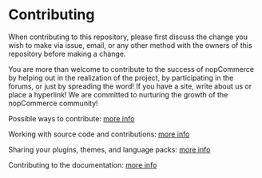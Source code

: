 # Contributing

When contributing to this repository, please first discuss the change you wish to make via issue,
email, or any other method with the owners of this repository before making a change. 

You are more than welcome to contribute to the success of nopCommerce by helping out in the realization of the project, by participating in the forums, or just by spreading the word! If you have a site, write about us or place a hyperlink! We are committed to nurturing the growth of the nopCommerce community!


Possible ways to contribute: [more info](http://docs.nopcommerce.com/display/en/Possible+ways+to+contribute)

Working with source code and contributions: [more info](http://docs.nopcommerce.com/display/en/Working+with+source+code+and+contributions)

Sharing your plugins, themes, and language packs: [more info](http://docs.nopcommerce.com/display/en/Sharing+your+plugins%2C+themes%2C+and+language+packs)

Contributing to the documentation: [more info](http://docs.nopcommerce.com/display/en/Contributing+to+the+documentation)
